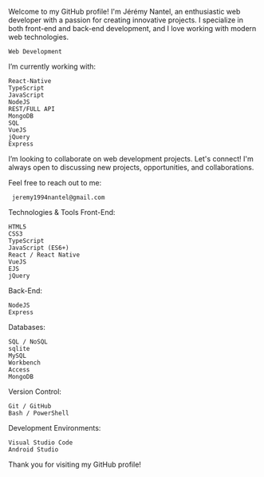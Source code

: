 Welcome to my GitHub profile! I'm Jérémy Nantel, an enthusiastic web developer with a passion for creating innovative projects. I specialize in both front-end and back-end development, and I love working with modern web technologies.


    Web Development

I’m currently working with:

    React-Native
    TypeScript
    JavaScript
    NodeJS
    REST/FULL API
    MongoDB
    SQL
    VueJS
    jQuery
    Express


I’m looking to collaborate on web development projects. Let's connect! I'm always open to discussing new projects, opportunities, and collaborations.


Feel free to reach out to me:

     jeremy1994nantel@gmail.com

Technologies & Tools
 Front-End:

    HTML5
    CSS3
    TypeScript
    JavaScript (ES6+)
    React / React Native
    VueJS
    EJS
    jQuery

   Back-End:

    NodeJS
    Express

Databases:

    SQL / NoSQL
    sqlite
    MySQL
    Workbench
    Access
    MongoDB

Version Control:

    Git / GitHub
    Bash / PowerShell

Development Environments:

    Visual Studio Code
    Android Studio

 Thank you for visiting my GitHub profile! 
